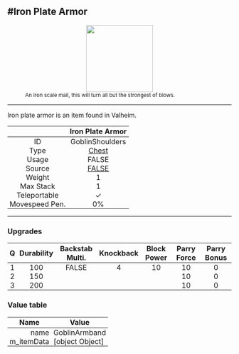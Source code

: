 <meta property="og:title" content="Iron Plate Armor - MoreValheim" /><meta property="og:type" content="website" /><meta property="og:image" content="/assets/iron_plate_armor.png" /><meta property="og:description" content="Iron Plate Armor is an item found in Valheim." /><meta name="theme-color" content="#546D78"><meta name="twitter:card" content="summary_large_image">
#Iron Plate Armor
-------------
<style>img {width:20px;}.tb {width:150px;display: block;margin-left: auto;margin-right: auto;}</style>

<style>.md-typeset table:not([class]) th:not([align]) {min-width:unset!important;}</style>
<style>td{padding:0em 0.3em!important;text-align:center!important;border-left:.05rem solid var(--md-default-fg-color--lightest)}</style>

<style>th{padding:0.1em 0.3em!important;text-align:center!important;font-weight:bold}</style>

<style>pre{text-align:right!important}</style>
<style>table tr td:first-child {border-left: 0;};</style>

<figure><img src="/assets/iron_plate_armor.png" class="tb" /><figcaption><small>An iron scale mail, this will turn all but the strongest of blows.</small></figcaption></figure>

-------------

Iron plate armor is an item found in Valheim.

|        | Iron Plate Armor              |
| ----------- | ------------------------------------ |
| ID |GoblinShoulders
| Type | [Chest](../../types/chest)
| Usage | FALSE<br>
| Source | [FALSE](../../items/false)
| Weight | 1 |
| Max Stack | 1 |
| Teleportable | ✓
| Movespeed Pen. | 0%


-------------

### Upgrades
| Q | Durability | Backstab Multi. | Knockback | Block Power | Parry Force | Parry Bonus
| - | - | - | - | - | - | - 
1 | 100 | FALSE | 4 | 10 | 10 | 0 | 1.5 | 
 | 2 | 150 |  |  |  | 10 | 0 |  | 
 | 3 | 200 |  |  |  | 10 | 0 |  | 


### Value table
| Name | Value
| - | - |
| <div style="text-align:right">name</div> | <div style="text-align:left">GoblinArmband</div> | 
| <div style="text-align:right">m_itemData</div> | <div style="text-align:left">[object Object]</div> | Object]</div> | 